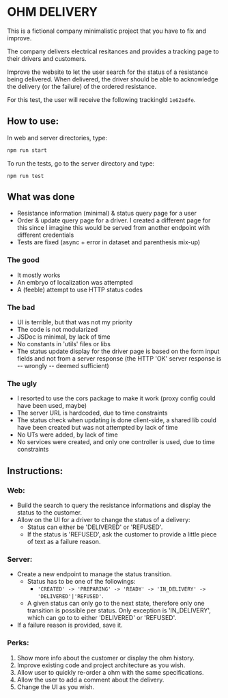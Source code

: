 
# OHM DELIVERY
This is a fictional company minimalistic project that you have to fix and improve.

The company delivers electrical resitances and provides a tracking page to their drivers and customers.

Improve the website to let the user search for the status of a resistance being delivered. When delivered, the driver should be able to acknowledge the delivery (or the failure) of the ordered resistance. 

For this test, the user will receive the following trackingId `1e62adfe`. 


## How to use:
In web and server directories, type:
```bash
npm run start
```

To run the tests, go to the server directory and type:
```
npm run test
```

## What was done

* Resistance information (minimal) & status query page for a user
* Order & update query page for a driver. I created a different page for this since I imagine this would be served from another endpoint with different credentials
* Tests are fixed (async + error in dataset and parenthesis mix-up)

### The good 
* It mostly works
* An embryo of localization was attempted
* A (feeble) attempt to use HTTP status codes

### The bad
* UI is terrible, but that was not my priority
* The code is not modularized
* JSDoc is minimal, by lack of time
* No constants in 'utils' files or libs
* The status update display for the driver page is based on the form input fields and not from a server response (the HTTP 'OK' server response is -- wrongly -- deemed sufficient) 

### The ugly
* I resorted to use the cors package to make it work (proxy config could have been used, maybe)
* The server URL is hardcoded, due to time constraints
* The status check when updating is done client-side, a shared lib could have been created but was not attempted by lack of time
* No UTs were added, by lack of time
* No services were created, and only one controller is used, due to time constraints

## Instructions:

### Web:
* Build the search to query the resistance informations and display the status to the customer.
* Allow on the UI for a driver to change the status of a delivery:
	* Status can either be 'DELIVERED' or 'REFUSED'.
	* If the status is 'REFUSED', ask the customer to provide a little piece of text as a failure reason.

### Server:
* Create a new endpoint to manage the status transition.
	* Status has to be one of the followings: 
		* `'CREATED' -> 'PREPARING' -> 'READY' -> 'IN_DELIVERY' -> 'DELIVERED'|'REFUSED'`.
	* A given status can only go to the next state, therefore only one transition is possible per status. Only exception is 'IN_DELIVERY', which can go to to either 'DELIVERED' or 'REFUSED'.
* If a failure reason is provided, save it.


### Perks:
1. Show more info about the customer or display the ohm history.
2. Improve existing code and project architecture as you wish.
3. Allow user to quickly re-order a ohm with the same specifications.
4. Allow the user to add a comment about the delivery.
5. Change the UI as you wish.
